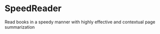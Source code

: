 # SpeedReader

Read books in a speedy manner with highly effective and contextual page summarization